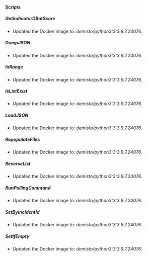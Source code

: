
#### Scripts
##### GetIndicatorDBotScore
- Updated the Docker image to: *demisto/python3:3:3.9.7.24076*.

##### DumpJSON
- Updated the Docker image to: *demisto/python3:3:3.9.7.24076*.

##### InRange
- Updated the Docker image to: *demisto/python3:3:3.9.7.24076*.

##### IsListExist
- Updated the Docker image to: *demisto/python3:3:3.9.7.24076*.

##### LoadJSON
- Updated the Docker image to: *demisto/python3:3:3.9.7.24076*.

##### RepopulateFiles
- Updated the Docker image to: *demisto/python3:3:3.9.7.24076*.

##### ReverseList
- Updated the Docker image to: *demisto/python3:3:3.9.7.24076*.

##### RunPollingCommand
- Updated the Docker image to: *demisto/python3:3:3.9.7.24076*.

##### SetByIncidentId
- Updated the Docker image to: *demisto/python3:3:3.9.7.24076*.

##### SetIfEmpty
- Updated the Docker image to: *demisto/python3:3:3.9.7.24076*.
